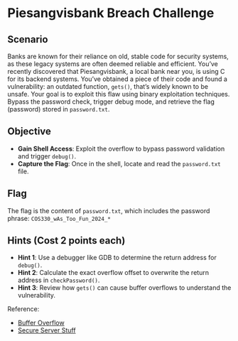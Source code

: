 # Piesangvisbank Breach Challenge

## Scenario

Banks are known for their reliance on old, stable code for security systems, as these legacy systems are often deemed reliable and efficient. You’ve recently discovered that Piesangvisbank, a local bank near you, is using C for its backend systems. You’ve obtained a piece of their code and found a vulnerability: an outdated function, `gets()`, that’s widely known to be unsafe. Your goal is to exploit this flaw using binary exploitation techniques. Bypass the password check, trigger debug mode, and retrieve the flag (password) stored in `password.txt`.

## Objective

- **Gain Shell Access**: Exploit the overflow to bypass password validation and trigger `debug()`.
- **Capture the Flag**: Once in the shell, locate and read the `password.txt` file.

## Flag

The flag is the content of `password.txt`, which includes the password phrase: `COS330_wAs_Too_Fun_2024_*`

## Hints (Cost 2 points each)

- **Hint 1**: Use a debugger like GDB to determine the return address for `debug()`.
- **Hint 2**: Calculate the exact overflow offset to overwrite the return address in `checkPassword()`.
- **Hint 3**: Review how `gets()` can cause buffer overflows to understand the vulnerability.

Reference:
- [Buffer Overflow](https://en.wikipedia.org/wiki/Buffer_overflow)
- [Secure Server Stuff](https://github.com/lowleveltv/secure-server-stuff/tree/master)